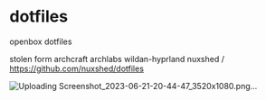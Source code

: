 # dotfiles

openbox dotfiles


stolen form
archcraft
archlabs
wildan-hyprland
nuxshed / https://github.com/nuxshed/dotfiles



![Uploading Screenshot_2023-06-21-20-44-47_3520x1080.png…]()

